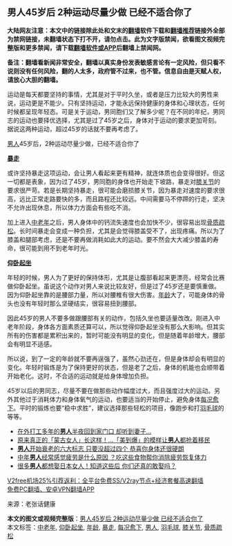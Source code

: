  <h2>男人45岁后 2种运动尽量少做 已经不适合你了</h2> <p class="notice"><b>大陆网友注意：本文中的链接除此处和文末的<a href="https://github.com/bannedbook/fanqiang" >翻墙</a>软件下载和<a href="https://github.com/killgcd/justmysocks/blob/master/README.md">翻墙推荐</a>链接外全部为禁网链接，未翻墙状态下打不开，请勿点击。此为文字版禁闻，欲看图文视频完整版和更多禁闻，请下载<a href="https://github.com/bannedbook/fanqiang">翻墙软件或APP</a>后翻墙上禁闻网。</p><p>备注：翻墙看新闻非常安全，翻墙以真实身份发表敏感言论有一定风险，但只看不说则没有任何风险，翻的人太多，政府管不过来，也不管。信息自由是天赋人权，请放心大胆的翻墙。</b></p>  <div class="entry"> <p>运动是每天都要坚持的事情，尤其是对于平时久坐，或者是压力比较大的男性来说，运动更是不能少。只有坚持运动，才能永远保持健康的身体和心理状态，任何时候都呈现年轻态。可是关于运动，男同胞们又了解多少呢？在不同的年纪，男同志的运动也要择优选择，尤其是过了45岁之后，身体对于运动的要求更加苛刻。据说这两种运动，超过45岁的话就不要再考虑了。</p> <p><a href="https://www.bannedbook.org/bnews/tag/%e7%94%b7%e4%ba%ba/" class="st_tag internal_tag" rel="tag" title="标签 男人 下的日志">男人</a>45岁后，2种运动尽量少做，已经不适合你了</p> <p><strong><a href="https://www.bannedbook.org/bnews/tag/%E6%9A%B4%E8%B5%B0/" class="st_tag internal_tag" rel="tag" title="标签 暴走 下的日志">暴走</a></strong></p>  <p>或许坚持暴走这项运动，会让男人看起来更有精神，就连体质也会变得很好。但这一切都是表象，因为过了45岁，男同胞的身体也开始走下坡路，暴走对<a href="https://www.bannedbook.org/bnews/tag/%E8%86%9D%E5%85%B3%E8%8A%82/" class="st_tag internal_tag" rel="tag" title="标签 膝关节 下的日志">膝关节</a>的要求很严苛。若是长期坚持暴走，很可能会磨损膝关节，因为暴走对速度的要求很高，远比正常走路要快的多，而且路程还比较远。中间需要马不停蹄的行走，坚决不允许出现休息，所以体力方面会有些吃不消。</p> <p>加上进入<a href="https://www.bannedbook.org/bnews/tag/%E4%B8%AD%E8%80%81%E5%B9%B4/" class="st_tag internal_tag" rel="tag" title="标签 中老年 下的日志">中老年</a>之后，男人身体中的钙流失速度也会加快不少，很容易出现<a href="https://www.bannedbook.org/bnews/tag/%E9%AA%A8%E8%B4%A8%E7%96%8F%E6%9D%BE/" class="st_tag internal_tag" rel="tag" title="标签 骨质疏松 下的日志">骨质疏松</a>。长时间暴走会变成一种负担，尤其是会觉得膝盖受不了，出现疼痛。所以为了膝盖和腿部考虑，还是不要再做消耗如此大的运动。要不然会大大减少膝盖的寿命，很可能到用不到老年时光。</p> <p><strong><a href="https://www.bannedbook.org/bnews/tag/%e4%bb%b0%e5%8d%a7%e8%b5%b7%e5%9d%90/" class="st_tag internal_tag" rel="tag" title="标签 仰卧起坐 下的日志">仰卧起坐</a></strong></p>  <p>年轻的时候，男人为了更好的保持体形，尤其是让腹部看起来更漂亮，经常会比赛做仰卧起坐。虽说这个动作对男人来说比较友好，但是过了45岁还是要慎重做。因为仰卧起坐靠的是腰部力量，所以对腰椎有很大伤害。<a href="https://www.bannedbook.org/bnews/tag/%E5%B9%B4%E9%BE%84/" class="st_tag internal_tag" rel="tag" title="标签 年龄 下的日志">年龄</a>大了，可能身体的骨头也没有年轻时那么坚硬结实，很容易扭到腰部。</p> <p>因此45岁的男人不要多做跟腰部有关的动作，包括久坐也要适量改改。刚进入中老年阶段，身体各方面素质还算可以，所以觉得仰卧起坐没有那么大影响。但其实所有的伤害都是累积出来的，暂时可能没有明显的变化，但是随着年龄增大，腰部会有明显不适感。</p> <p>所以说，到了一定的年龄就不要再逞强了，虽然心劲还在，但是身体却会有明显的变化。年轻时锻炼是为了保持更好的状态，但是老了之后，身体的机能也会顺带着开始老化。这时，不合适的运动就是给身体增加负担。</p>  <p>45岁以后的男同志，尽量不要在做那些动作幅度过大，而且强度过大的运动。另外其他过于消耗体力和身体氧气的运动，也要适当的开始停止，避免身体<a href="https://www.bannedbook.org/bnews/tag/%E6%AF%8F%E5%86%B5%E6%84%88%E4%B8%8B/" class="st_tag internal_tag" rel="tag" title="标签 每况愈下 下的日志">每况愈下</a>。平时的锻炼也要“稳中求胜”，建议选择那些轻松的项目，像跑步和打<a href="https://www.bannedbook.org/bnews/tag/%E7%BE%BD%E6%AF%9B%E7%90%83/" class="st_tag internal_tag" rel="tag" title="标签 羽毛球 下的日志">羽毛球</a>的等等。</p> <ul class='op-related-articles' title='相关阅读'> <li><a href='https://www.bannedbook.org/bnews/funmedia/20201204/1441805.html' target='_blank'>在外打工多年的<b>男人</b>半夜回到家门口 却听到妻子…</a></li> <li><a href='https://www.bannedbook.org/bnews/funmedia/20201204/1441803.html' target='_blank'>原来真正的「蒙古女人」长这样！…「美到爆」的模样让<b>男人</b>都抢着移民</a></li> <li><a href='https://www.bannedbook.org/bnews/health/20201204/1441760.html' target='_blank'><b>男人</b>开始衰老的六大标志 只要没超过四个 恭喜你身体还很硬朗</a></li> <li><a href='https://www.bannedbook.org/bnews/health/20201203/1441254.html' target='_blank'>中年<b>男人</b>经常感觉疲劳是什么原因 ？吃这些食物帮你消除疲劳恢复体力</a></li> <li><a href='https://www.bannedbook.org/bnews/funmedia/20201202/1440583.html' target='_blank'>很多<b>男人</b>都想娶日本女人！知道这些后 你们还真的敢娶吗？</a></li> </ul> <p class="texttj"> <a href="https://www.bannedbook.org/forum23/topic22702.html" target="_blank">V2free机场25%引荐返利：全平台免费SS/V2ray节点+经济套餐高速翻墙</a><br/> <a href="https://github.com/bannedbook/fanqiang/wiki/%E7%A6%81%E9%97%BB%E7%BD%91%E5%AE%89%E5%8D%93%E7%BF%BB%E5%A2%99%E6%96%B0%E9%97%BBAPP" target="_blank">免费PC翻墙、安卓VPN翻墙APP</a></p><p> 来源：老张话健康 </p><a name='sharetosocial'></a>       <div><b>本文的图文或视频完整版</b>：<a href='https://www.bannedbook.org/bnews/health/20201204/1441992.html'>男人45岁后 2种运动尽量少做 已经不适合你了</a></div>  </div><!--END ENTRY--> <div class="postfooter"> <div>本文标签：<a href="https://www.bannedbook.org/bnews/tag/%E4%B8%AD%E8%80%81%E5%B9%B4/" rel="tag">中老年</a>, <a href="https://www.bannedbook.org/bnews/tag/%e4%bb%b0%e5%8d%a7%e8%b5%b7%e5%9d%90/" rel="tag">仰卧起坐</a>, <a href="https://www.bannedbook.org/bnews/tag/%E5%B9%B4%E9%BE%84/" rel="tag">年龄</a>, <a href="https://www.bannedbook.org/bnews/tag/%E6%9A%B4%E8%B5%B0/" rel="tag">暴走</a>, <a href="https://www.bannedbook.org/bnews/tag/%E6%AF%8F%E5%86%B5%E6%84%88%E4%B8%8B/" rel="tag">每况愈下</a>, <a href="https://www.bannedbook.org/bnews/tag/%e7%94%b7%e4%ba%ba/" rel="tag">男人</a>, <a href="https://www.bannedbook.org/bnews/tag/%E7%BE%BD%E6%AF%9B%E7%90%83/" rel="tag">羽毛球</a>, <a href="https://www.bannedbook.org/bnews/tag/%E8%86%9D%E5%85%B3%E8%8A%82/" rel="tag">膝关节</a>, <a href="https://www.bannedbook.org/bnews/tag/%E9%AA%A8%E8%B4%A8%E7%96%8F%E6%9D%BE/" rel="tag">骨质疏松</a></div>  </div><!--END POSTFOOTER--> 